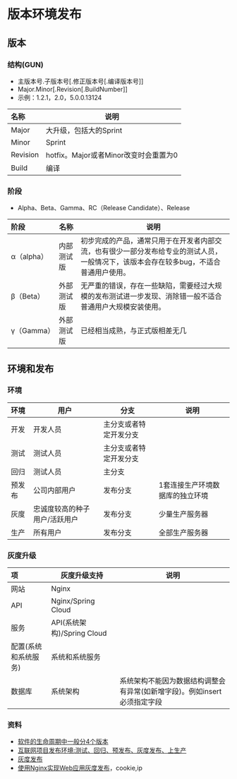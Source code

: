 # 版本环境发布

## 版本
### 结构(GUN)
* 主版本号.子版本号[.修正版本号[.编译版本号]]
* Major.Minor[.Revision[.BuildNumber]]
* 示例：1.2.1，2.0，5.0.0.13124

| 名称 | 说明 |
| :-- | -- |
| Major | 大升级，包括大的Sprint |
| Minor | Sprint |
| Revision | hotfix。Major或者Minor改变时会重置为0 |
| Build | 编译 |

### 阶段
* Alpha、Beta、Gamma、RC（Release Candidate）、Release

| 阶段 | 名称 | 说明 |
| :-- | -- | -- |
| α（alpha） | 内部测试版 | 初步完成的产品，通常只用于在开发者内部交流，也有很少一部分发布给专业的测试人员，一般情况下，该版本会存在较多bug，不适合普通用户使用。 |
| β（Beta）| 外部测试版 | 无严重的错误，存在一些缺陷，需要经过大规模的发布测试进一步发现、消除错一般不适合普通用户大规模安装使用。 |
| γ（Gamma）| 外部测试版 | 已经相当成熟，与正式版相差无几 |

## 环境和发布
### 环境
| 环境 | 用户 | 分支 | 说明 |
| :-- | -- | -- | -- |
| 开发 | 开发人员 | 主分支或者特定开发分支 |  |
| 测试 | 测试人员 | 主分支或者特定开发分支 |  |
| 回归 | 测试人员 | 主分支 |  |
| 预发布 | 公司内部用户 | 发布分支 | 1套连接生产环境数据库的独立环境 |
| 灰度 | 忠诚度较高的种子用户/活跃用户 | 发布分支 | 少量生产服务器 |
| 生产 | 所有用户 | 发布分支 | 全部生产服务器 |

### 灰度升级
| 项 | 灰度升级支持 | 说明 |
| :-- | -- | -- |
| 网站 | Nginx |  |
| API | Nginx/Spring Cloud |  |
| 服务 | API(系统架构)/Spring Cloud |  |
| 配置(系统和系统服务) | 系统和系统服务 |  |
| 数据库 | 系统架构 | 系统架构不能因为数据结构调整会有异常(如新增字段)。例如insert必须指定字段 |

### 资料
* [软件的生命周期中一般分4个版本](https://blog.51cto.com/sandshell/2162195)
* [互联网项目发布环境:测试、回归、预发布、灰度发布、上生产](https://blog.csdn.net/linsongbin1/article/details/48467711)
* [灰度发布](http://arganzheng.life/gray-release.html)
* [使用Nginx实现Web应用灰度发布](https://www.jianshu.com/p/e89ad8748764)，cookie,ip
